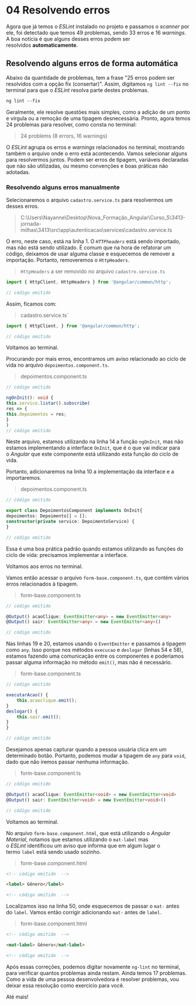 # 04 Resolvendo erros

Agora que já temos o _ESLint_ instalado no projeto e passamos o _scanner_ por ele, foi detectado que temos 49 problemas, sendo 33 erros e 16 _warnings_. A boa notícia é que alguns desses erros podem ser resolvidos **automaticamente**.

## Resolvendo alguns erros de forma automática

Abaixo da quantidade de problemas, tem a frase "25 erros podem ser resolvidos com a opção fix (consertar)". Assim, digitamos `ng lint --fix` no terminal para que o _ESLint_ resolva parte destes problemas.

```css
ng lint --fix
```

Geralmente, ele resolve questões mais simples, como a adição de um ponto e vírgula ou a remoção de uma tipagem desnecessária. Pronto, agora temos 24 problemas para resolver, como consta no terminal:

> 24 problems (8 errors, 16 warnings)

O _ESLint_ agrupa os erros e _warnings_ relacionados no terminal, mostrando também o arquivo onde o erro está acontecendo. Vamos selecionar alguns para resolvermos juntos. Podem ser erros de tipagem, variáveis declaradas que não são utilizadas, ou mesmo convenções e boas práticas não adotadas.

### Resolvendo alguns erros manualmente

Selecionaremos o arquivo `cadastro.service.ts` para resolvermos um desses erros.

> C:\Users\Nayanne\Desktop\Nova_Formação_Angular\Curso_5\3413-jornada-milhas\3413\src\app\autenticacao\services\cadastro.service.ts

O erro, neste caso, está na linha 1. O _`HTTPheaders`_ está sendo importado, mas não está sendo utilizado. É comum que na hora de refatorar um código, deixamos de usar alguma classe e esquecemos de remover a importação. Portanto, removeremos o `HttpHeaders`.

> `HttpHeaders` a ser removido no arquivo `cadastro.service.ts`

```typescript
import { HttpClient, HttpHeaders } from '@angular/common/http';

// código omitido
```

Assim, ficamos com:

> cadastro.service.ts`

```typescript
import { HttpClient, } from '@angular/common/http';

// código omitido
```

Voltamos ao terminal.

Procurando por mais erros, encontramos um aviso relacionado ao ciclo de vida no arquivo `depoimentos.component.ts`.

> depoimentos.component.ts

```typescript
// código omitido

ngOnInit(): void {
this.service.listar().subscribe( 
res => {
this.depoimentos = res;
}
)
// código omitido
```

Neste arquivo, estamos utilizando na linha 14 a função `ngOnInit`, mas não estamos implementando a interface `OnInit`, que é o que vai indicar para o _Angular_ que este componente está utilizando esta função do ciclo de vida.

Portanto, adicionaremos na linha 10 a implementação da interface e a importaremos.

> depoimentos.component.ts

```typescript
// código omitido

export class DepoimentosComponent implements OnInit{ 
depoimentos: Depoimento[] = [];
constructor(private service: DepoimentoService) {
}

// código omitido
```

Essa é uma boa prática padrão quando estamos utilizando as funções do ciclo de vida: precisamos implementar a interface.

Voltamos aos erros no terminal.

Vamos então acessar o arquivo `form-base.component.ts`, que contém vários erros relacionados à tipagem.

> form-base.component.ts

```typescript
// código omitido

@Output() acaoClique: EventEmitter<any> = new EventEmitter<any>
@Output() sair: EventEmitter<any> = new EventEmitter<any>()

// código omitido
```

Nas linhas 19 e 20, estamos usando o `EventEmitter` e passamos a tipagem como `any`. Isso porque nos métodos `execucao` e `deslogar` (linhas 54 e 58), estamos fazendo uma comunicação entre os componentes e poderíamos passar alguma informação no método `emit()`, mas não é necessário.

> form-base.component.ts

```typescript
// código omitido

executarAcao() {
    this.acaoclique.emit();
}
deslogar() {
    this.sair.emit();
}
}

// código omitido
```

Desejamos apenas capturar quando a pessoa usuária clica em um determinado botão. Portanto, podemos mudar a tipagem de `any` para `void`, dado que não iremos passar nenhuma informação.

> form-base.component.ts

```typescript
// código omitido

@Output() acaoClique: EventEmitter<void> = new EventEmitter<void>
@Output() sair: EventEmitter<void> = new EventEmitter<void>()

// código omitido
```

Voltamos ao terminal.

No arquivo `form-base.component.html`, que está utilizando o _Angular Material_, notamos que estamos utilizando o `mat-label` mas o _ESLint_ identificou um aviso que informa que em algum lugar o termo `label` está sendo usado sozinho.

> form-base.component.html

```html
<!-- código omitido  -->

<label> Gênero</label>

<!-- código omitido  -->
```

Localizamos isso na linha 50, onde esquecemos de passar o `mat-` antes do `label`. Vamos então corrigir adicionando `mat-` antes de `label`.

> form-base.component.html

```html
<!-- código omitido  -->

<mat-label> Gênero</mat-label>

<!-- código omitido  -->
```

Após essas correções, podemos digitar novamente `ng-lint` no terminal, para verificar quantos problemas ainda restam. Ainda temos 17 problemas. Como a vida de uma pessoa desenvolvedora é resolver problemas, vou deixar essa resolução como exercício para você.

Até mais!